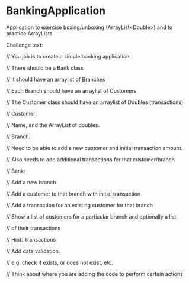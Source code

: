 # BankingApplication
Application to exercise boxing/unboxing (ArrayList&lt;Double>) and to practice ArrayLists 


Challenge text:

// You job is to create a simple banking application.
        
// There should be a Bank class
        
// It should have an arraylist of Branches
        
// Each Branch should have an arraylist of Customers
        
// The Customer class should have an arraylist of Doubles (transactions)
        
// Customer:
        
// Name, and the ArrayList of doubles.
        
// Branch:
        
// Need to be able to add a new customer and initial transaction amount.
        
// Also needs to add additional transactions for that customer/branch
        
// Bank:
        
// Add a new branch
        
// Add a customer to that branch with initial transaction
        
// Add a transaction for an existing customer for that branch
        
// Show a list of customers for a particular branch and optionally a list
        
// of their transactions
        
// Hint: Transactions
        
// Add data validation.
        
// e.g. check if exists, or does not exist, etc.
        
// Think about where you are adding the code to perform certain actions
